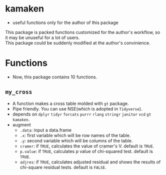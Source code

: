 # kamaken
* useful functions only for the author of this package

This package is packed functions customized for the author's workflow, so it may be unuseful for a lot of users.  
This package could be suddenly modified at the author's convinience.  

# Functions
* Now, this package contains 10 functions.

## `my_cross`
* A function makes a cross table molded with `gt` package.  
* Pipe friendly. You can use NSE(which is adopted in `Tidyverse`).  
* depends on `dplyr` `tidyr` `forcats` `purrr` `rlang` `stringr` `janitor` `vcd` `gt` `kamaken`.
* augment
  * `.data`: input a data.frame  
  * `.x`: first variable which will be row names of the table.
  * `.y`: second variable which will be columns of the table.
  * `cramer`: if `TRUE`, calculates the value of cramer's V. default is `TRUE`.
  * `p.value`: if `TRUE`, calculates p value of chi-squared test. default is `TRUE`.
  * `adjres`: if `TRUE`, calculates adjusted residual and shows the results of chi-square residual tests. default is `FALSE`. 
